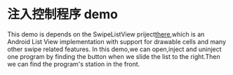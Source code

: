 注入控制程序 demo
=============
This demo is depends on the SwipeListView priject[there][1],which is an Android List View implementation with support for drawable cells and many other swipe related features.
In this demo,we can open,inject and uninject one program by finding the button when we slide the list to the right.Then we can find the program's station in the front.

[1]: https://github.com/47deg/android-swipelistview-sample
